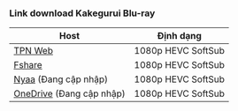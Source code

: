 ### **Link download Kakegurui Blu-ray**

| Host          | Định dạng          |
| ------------- |:------------------:|
| [TPN Web](https://ddl.tpnteam.workers.dev/0:/Kakegurui/)  | 1080p HEVC SoftSub |
| [Fshare](https://www.fshare.vn/folder/MFZEQAU5UL7Y?token=1615052751) 	| 1080p HEVC SoftSub |
| [Nyaa]() (Đang cập nhập)         | 1080p HEVC SoftSub |
| [OneDrive]() (Đang cập nhập)      | 1080p HEVC SoftSub |